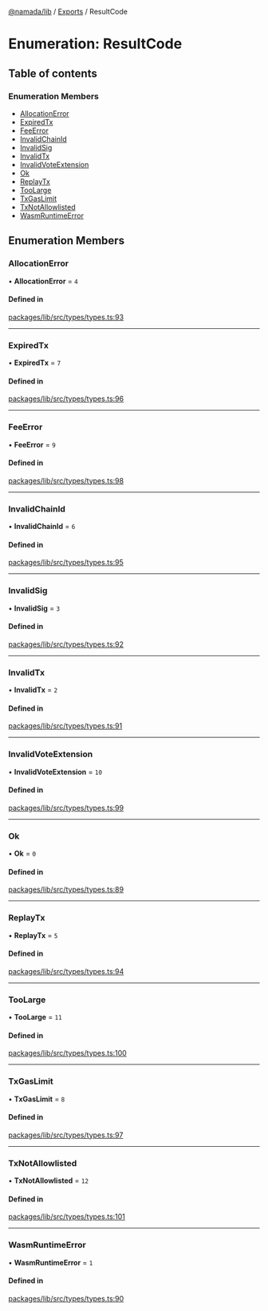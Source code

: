 [@namada/lib](../README.md) / [Exports](../modules.md) / ResultCode

# Enumeration: ResultCode

## Table of contents

### Enumeration Members

- [AllocationError](ResultCode.md#allocationerror)
- [ExpiredTx](ResultCode.md#expiredtx)
- [FeeError](ResultCode.md#feeerror)
- [InvalidChainId](ResultCode.md#invalidchainid)
- [InvalidSig](ResultCode.md#invalidsig)
- [InvalidTx](ResultCode.md#invalidtx)
- [InvalidVoteExtension](ResultCode.md#invalidvoteextension)
- [Ok](ResultCode.md#ok)
- [ReplayTx](ResultCode.md#replaytx)
- [TooLarge](ResultCode.md#toolarge)
- [TxGasLimit](ResultCode.md#txgaslimit)
- [TxNotAllowlisted](ResultCode.md#txnotallowlisted)
- [WasmRuntimeError](ResultCode.md#wasmruntimeerror)

## Enumeration Members

### AllocationError

• **AllocationError** = ``4``

#### Defined in

[packages/lib/src/types/types.ts:93](https://github.com/namada-net/namada-sdkjs/blob/7e52eab0832738d3afb073b6a802625bea75ee25/packages/lib/src/types/types.ts#L93)

___

### ExpiredTx

• **ExpiredTx** = ``7``

#### Defined in

[packages/lib/src/types/types.ts:96](https://github.com/namada-net/namada-sdkjs/blob/7e52eab0832738d3afb073b6a802625bea75ee25/packages/lib/src/types/types.ts#L96)

___

### FeeError

• **FeeError** = ``9``

#### Defined in

[packages/lib/src/types/types.ts:98](https://github.com/namada-net/namada-sdkjs/blob/7e52eab0832738d3afb073b6a802625bea75ee25/packages/lib/src/types/types.ts#L98)

___

### InvalidChainId

• **InvalidChainId** = ``6``

#### Defined in

[packages/lib/src/types/types.ts:95](https://github.com/namada-net/namada-sdkjs/blob/7e52eab0832738d3afb073b6a802625bea75ee25/packages/lib/src/types/types.ts#L95)

___

### InvalidSig

• **InvalidSig** = ``3``

#### Defined in

[packages/lib/src/types/types.ts:92](https://github.com/namada-net/namada-sdkjs/blob/7e52eab0832738d3afb073b6a802625bea75ee25/packages/lib/src/types/types.ts#L92)

___

### InvalidTx

• **InvalidTx** = ``2``

#### Defined in

[packages/lib/src/types/types.ts:91](https://github.com/namada-net/namada-sdkjs/blob/7e52eab0832738d3afb073b6a802625bea75ee25/packages/lib/src/types/types.ts#L91)

___

### InvalidVoteExtension

• **InvalidVoteExtension** = ``10``

#### Defined in

[packages/lib/src/types/types.ts:99](https://github.com/namada-net/namada-sdkjs/blob/7e52eab0832738d3afb073b6a802625bea75ee25/packages/lib/src/types/types.ts#L99)

___

### Ok

• **Ok** = ``0``

#### Defined in

[packages/lib/src/types/types.ts:89](https://github.com/namada-net/namada-sdkjs/blob/7e52eab0832738d3afb073b6a802625bea75ee25/packages/lib/src/types/types.ts#L89)

___

### ReplayTx

• **ReplayTx** = ``5``

#### Defined in

[packages/lib/src/types/types.ts:94](https://github.com/namada-net/namada-sdkjs/blob/7e52eab0832738d3afb073b6a802625bea75ee25/packages/lib/src/types/types.ts#L94)

___

### TooLarge

• **TooLarge** = ``11``

#### Defined in

[packages/lib/src/types/types.ts:100](https://github.com/namada-net/namada-sdkjs/blob/7e52eab0832738d3afb073b6a802625bea75ee25/packages/lib/src/types/types.ts#L100)

___

### TxGasLimit

• **TxGasLimit** = ``8``

#### Defined in

[packages/lib/src/types/types.ts:97](https://github.com/namada-net/namada-sdkjs/blob/7e52eab0832738d3afb073b6a802625bea75ee25/packages/lib/src/types/types.ts#L97)

___

### TxNotAllowlisted

• **TxNotAllowlisted** = ``12``

#### Defined in

[packages/lib/src/types/types.ts:101](https://github.com/namada-net/namada-sdkjs/blob/7e52eab0832738d3afb073b6a802625bea75ee25/packages/lib/src/types/types.ts#L101)

___

### WasmRuntimeError

• **WasmRuntimeError** = ``1``

#### Defined in

[packages/lib/src/types/types.ts:90](https://github.com/namada-net/namada-sdkjs/blob/7e52eab0832738d3afb073b6a802625bea75ee25/packages/lib/src/types/types.ts#L90)
